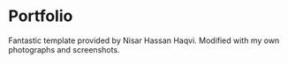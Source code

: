 # Portfolio

Fantastic template provided by Nisar Hassan Haqvi. Modified with my own photographs and screenshots.
